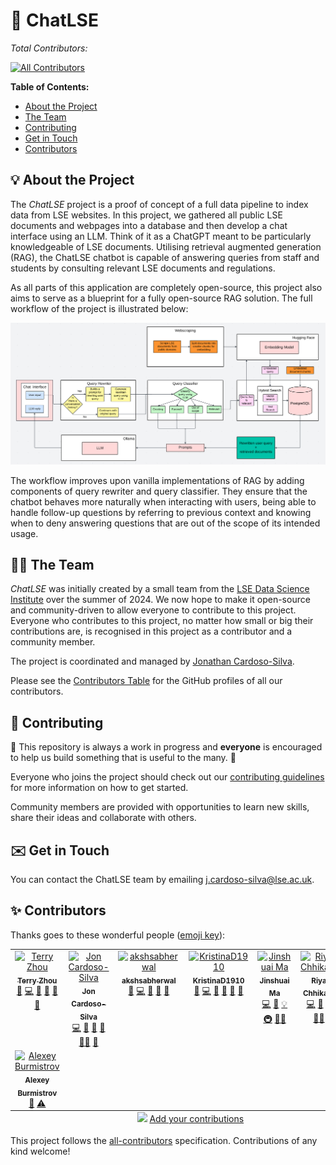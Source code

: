 # 💬 ChatLSE

_Total Contributors:_
<!-- ALL-CONTRIBUTORS-BADGE:START - Do not remove or modify this section -->
[![All Contributors](https://img.shields.io/badge/all_contributors-8-orange.svg?style=flat-square)](#contributors-)
<!-- ALL-CONTRIBUTORS-BADGE:END -->

**Table of Contents:**

  - [About the Project](#-about-the-project)
  - [The Team](#-the-team)
  - [Contributing](#-contributing)
  - [Get in Touch](#%EF%B8%8F-get-in-touch)
  - [Contributors](#-contributors)

## 💡 About the Project
The _ChatLSE_ project is a proof of concept of a full data pipeline to index data from LSE websites. In this project, we gathered all public LSE documents and webpages into a database and then develop a chat interface using an LLM. Think of it as a ChatGPT meant to be particularly knowledgeable of LSE documents. Utilising retrieval augmented generation (RAG), the ChatLSE chatbot is capable of answering queries from staff and students by consulting relevant LSE documents and regulations. 

As all parts of this application are completely open-source, this project also aims to serve as a blueprint for a fully open-source RAG solution. The full workflow of the project is illustrated below: 

![Overall workflow of the project](img/app_workflow.png)

The workflow improves upon vanilla implementations of RAG by adding components of query rewriter and query classifier. They ensure that the chatbot behaves more naturally when interacting with users, being able to handle follow-up questions by referring to previous context and knowing when to deny answering questions that are out of the scope of its intended usage. 

## 🧑‍💻 The Team

_ChatLSE_ was initially created by a small team from the [LSE Data Science Institute](https://www.lse.ac.uk/dsi) over the summer of 2024. 
We now hope to make it open-source and community-driven to allow everyone to contribute to this project. 
Everyone who contributes to this project, no matter how small or big their contributions are, is recognised in this project as a contributor and a community member. 

The project is coordinated and managed by [Jonathan Cardoso-Silva](https://github.com/jonjoncardoso). 

Please see the [Contributors Table](#-contributors) for the GitHub profiles of all our contributors.

## 🔧 Contributing 

:construction: This repository is always a work in progress and **everyone** is encouraged to help us build something that is useful to the many. :construction:

Everyone who joins the project should check out our [contributing guidelines](CONTRIBUTING.md) for more information on how to get started.

Community members are provided with opportunities to learn new skills, share their ideas and collaborate with others.

## ✉️ Get in Touch

You can contact the ChatLSE team by emailing [j.cardoso-silva@lse.ac.uk](mailto:j.cardoso-silva@lse.ac.uk?subjet=[ChatLSE]%20-).

## ✨ Contributors

Thanks goes to these wonderful people ([emoji key](https://allcontributors.org/docs/en/emoji-key)):

<!-- ALL-CONTRIBUTORS-LIST:START - Do not remove or modify this section -->
<!-- prettier-ignore-start -->
<!-- markdownlint-disable -->
<table>
  <tbody>
    <tr>
      <td align="center" valign="top" width="14.28%"><a href="https://github.com/tz1211"><img src="https://avatars.githubusercontent.com/u/114442618?v=4?s=500" width="500px;" alt="Terry Zhou"/><br /><sub><b>Terry Zhou</b></sub></a><br /><a href="https://github.com/LSE-DSI/chat-lse/issues?q=author%3Atz1211" title="Bug reports">🐛</a> <a href="https://github.com/LSE-DSI/chat-lse/commits?author=tz1211" title="Code">💻</a> <a href="#data-tz1211" title="Data">🔣</a> <a href="https://github.com/LSE-DSI/chat-lse/commits?author=tz1211" title="Documentation">📖</a> <a href="#ideas-tz1211" title="Ideas, Planning, & Feedback">🤔</a> <a href="https://github.com/LSE-DSI/chat-lse/pulls?q=is%3Apr+reviewed-by%3Atz1211" title="Reviewed Pull Requests">👀</a></td>
      <td align="center" valign="top" width="14.28%"><a href="https://github.com/jonjoncardoso"><img src="https://avatars.githubusercontent.com/u/896254?v=4?s=500" width="500px;" alt="Jon Cardoso-Silva"/><br /><sub><b>Jon Cardoso-Silva</b></sub></a><br /><a href="https://github.com/LSE-DSI/chat-lse/commits?author=jonjoncardoso" title="Code">💻</a> <a href="https://github.com/LSE-DSI/chat-lse/commits?author=jonjoncardoso" title="Documentation">📖</a> <a href="#ideas-jonjoncardoso" title="Ideas, Planning, & Feedback">🤔</a> <a href="https://github.com/LSE-DSI/chat-lse/pulls?q=is%3Apr+reviewed-by%3Ajonjoncardoso" title="Reviewed Pull Requests">👀</a> <a href="#mentoring-jonjoncardoso" title="Mentoring">🧑‍🏫</a> <a href="#projectManagement-jonjoncardoso" title="Project Management">📆</a></td>
      <td align="center" valign="top" width="14.28%"><a href="https://github.com/akshsabherwal"><img src="https://avatars.githubusercontent.com/u/147533587?v=4?s=500" width="500px;" alt="akshsabherwal"/><br /><sub><b>akshsabherwal</b></sub></a><br /><a href="https://github.com/LSE-DSI/chat-lse/issues?q=author%3Aakshsabherwal" title="Bug reports">🐛</a> <a href="https://github.com/LSE-DSI/chat-lse/commits?author=akshsabherwal" title="Code">💻</a> <a href="https://github.com/LSE-DSI/chat-lse/commits?author=akshsabherwal" title="Documentation">📖</a> <a href="#ideas-akshsabherwal" title="Ideas, Planning, & Feedback">🤔</a> <a href="https://github.com/LSE-DSI/chat-lse/pulls?q=is%3Apr+reviewed-by%3Aakshsabherwal" title="Reviewed Pull Requests">👀</a></td>
      <td align="center" valign="top" width="14.28%"><a href="https://github.com/KristinaD1910"><img src="https://avatars.githubusercontent.com/u/145992208?v=4?s=500" width="500px;" alt="KristinaD1910"/><br /><sub><b>KristinaD1910</b></sub></a><br /><a href="https://github.com/LSE-DSI/chat-lse/issues?q=author%3AKristinaD1910" title="Bug reports">🐛</a> <a href="https://github.com/LSE-DSI/chat-lse/commits?author=KristinaD1910" title="Code">💻</a> <a href="#data-KristinaD1910" title="Data">🔣</a> <a href="https://github.com/LSE-DSI/chat-lse/commits?author=KristinaD1910" title="Documentation">📖</a> <a href="#ideas-KristinaD1910" title="Ideas, Planning, & Feedback">🤔</a> <a href="https://github.com/LSE-DSI/chat-lse/pulls?q=is%3Apr+reviewed-by%3AKristinaD1910" title="Reviewed Pull Requests">👀</a></td>
      <td align="center" valign="top" width="14.28%"><a href="https://github.com/Mayazure"><img src="https://avatars.githubusercontent.com/u/17568266?v=4?s=500" width="500px;" alt="Jinshuai Ma"/><br /><sub><b>Jinshuai Ma</b></sub></a><br /><a href="https://github.com/LSE-DSI/chat-lse/commits?author=Mayazure" title="Code">💻</a> <a href="https://github.com/LSE-DSI/chat-lse/commits?author=Mayazure" title="Documentation">📖</a> <a href="#example-Mayazure" title="Examples">💡</a> <a href="#infra-Mayazure" title="Infrastructure (Hosting, Build-Tools, etc)">🚇</a> <a href="#mentoring-Mayazure" title="Mentoring">🧑‍🏫</a></td>
      <td align="center" valign="top" width="14.28%"><a href="https://github.com/RiyaChhikara"><img src="https://avatars.githubusercontent.com/u/115228191?v=4?s=500" width="500px;" alt="Riya Chhikara"/><br /><sub><b>Riya Chhikara</b></sub></a><br /><a href="https://github.com/LSE-DSI/chat-lse/commits?author=RiyaChhikara" title="Code">💻</a> <a href="#data-RiyaChhikara" title="Data">🔣</a> <a href="https://github.com/LSE-DSI/chat-lse/commits?author=RiyaChhikara" title="Documentation">📖</a> <a href="#mentoring-RiyaChhikara" title="Mentoring">🧑‍🏫</a></td>
      <td align="center" valign="top" width="14.28%"><a href="https://github.com/gaoonline"><img src="https://avatars.githubusercontent.com/u/83190698?v=4?s=500" width="500px;" alt="Kylin Gao"/><br /><sub><b>Kylin Gao</b></sub></a><br /><a href="#ideas-gaoonline" title="Ideas, Planning, & Feedback">🤔</a> <a href="https://github.com/LSE-DSI/chat-lse/commits?author=gaoonline" title="Tests">⚠️</a></td>
    </tr>
    <tr>
      <td align="center" valign="top" width="14.28%"><a href="https://github.com/aliceandchains"><img src="https://avatars.githubusercontent.com/u/147733005?v=4?s=500" width="500px;" alt="Alexey Burmistrov"/><br /><sub><b>Alexey Burmistrov</b></sub></a><br /><a href="#ideas-aliceandchains" title="Ideas, Planning, & Feedback">🤔</a> <a href="https://github.com/LSE-DSI/chat-lse/commits?author=aliceandchains" title="Tests">⚠️</a></td>
    </tr>
  </tbody>
  <tfoot>
    <tr>
      <td align="center" size="13px" colspan="7">
        <img src="https://raw.githubusercontent.com/all-contributors/all-contributors-cli/1b8533af435da9854653492b1327a23a4dbd0a10/assets/logo-small.svg">
          <a href="https://all-contributors.js.org/docs/en/bot/usage">Add your contributions</a>
        </img>
      </td>
    </tr>
  </tfoot>
</table>

<!-- markdownlint-restore -->
<!-- prettier-ignore-end -->
<!-- ALL-CONTRIBUTORS-LIST:END -->

This project follows the [all-contributors](https://github.com/all-contributors/all-contributors) specification. Contributions of any kind welcome!
